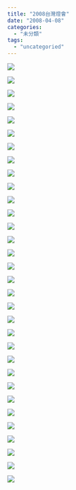 ```yaml
---
title: "2008台灣燈會"
date: "2008-04-08"
categories: 
  - "未分類"
tags: 
  - "uncategoried"
---
```


![](images/2308453587_4f2cd7091a.jpg)

![](images/2308453587_4f2cd7091a.jpg)

![](images/2309263582_e344048fb0.jpg)  
  
![](images/2308458057_5846f9fb88.jpg)  
  
![](images/2308457789_e716a5cdb6.jpg)  
  
![](images/2309262868_98f90a4cf9.jpg)  
  
![](images/2309262706_841446a9c0.jpg)  
  
![](images/2308457929_617c6ace42.jpg)  
  
![](images/2309262394_5059300c37.jpg)  
  
![](images/2308456859_140ea7d409.jpg)  
  
![](images/2308456559_6a3d5c376b.jpg)  
  
![](images/2308456025_da9e9cd17c.jpg)  
  
![](images/2309260808_6f9c0d32e3.jpg)  
  
![](images/2309260604_5becaf52ea.jpg)  
  
![](images/2309260446_fb83755661.jpg)  
  
![](images/2309259992_96abe31164.jpg)  
  
![](images/2308454177_de6eda2561.jpg)  
  
![](images/2308453015_3903c3def7.jpg)  
  
![](images/2308452781_07a462c492.jpg)  
  
![](images/2309257750_223fe3bb02.jpg)  
  
![](images/2309257648_99fd43f22b.jpg)  
  
![](images/2308452235_6eca55fd94.jpg)  
  
![](images/2308451721_29e25b4d39.jpg)  
  
![](images/2308450795_8a576854d4.jpg)  
  
![](images/2308450457_3ed2f69a07.jpg)  
  
![](images/2308450361_8b0c62c51e.jpg)  
  
![](images/2309255398_fbbca05a32.jpg)  
  
![](images/2309255040_9faf3bc95f.jpg)  
  
![](images/2309253710_955e19a091.jpg)  
  
![](images/2309253474_899c20f588.jpg)  
  
![](images/2308447645_5f4f6ee9b3.jpg)  
  
![](images/2308447533_aca898fa43.jpg)
